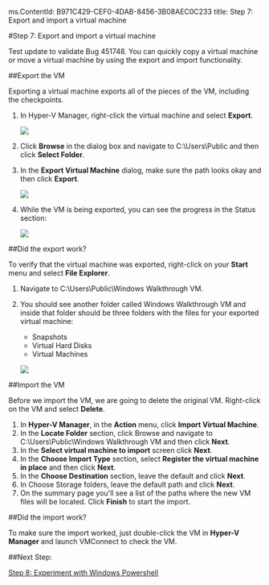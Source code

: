 ms.ContentId: B971C429-CEF0-4DAB-8456-3B08AEC0C233
title: Step 7: Export and import a virtual machine

#Step 7: Export and import a virtual machine

Test update to validate Bug 451748. You can quickly copy a virtual machine or move a virtual machine by using the export and import functionality.

##Export the VM

Exporting a virtual machine exports all of the pieces of the VM, including the checkpoints.

1. In Hyper-V Manager, right-click the virtual machine and select **Export**.
   
   ![](media/select_export1.png)
2. Click **Browse** in the dialog box and navigate to  C:\Users\Public and then click **Select Folder**.
   
3. In the **Export Virtual Machine** dialog, make sure the path looks okay and then click **Export**.
   
   ![](media/click_export.png)
4. While the VM is being exported, you can see the progress in the Status section:
   
   ![](media/export_progress.png)

##Did the export work?

To verify that the virtual machine was exported, right-click on your **Start** menu and select **File Explorer**.
1. Navigate to C:\Users\Public\Windows Walkthrough VM.
2. You should see another folder called Windows Walkthrough VM and inside that folder should be three folders with the files for your exported virtual machine:
   - Snapshots
   - Virtual Hard Disks
   - Virtual Machines
   
   ![](media/export_confirm.png)

##Import the VM

Before we import the VM, we are going to delete the original VM. Right-click on the VM and select **Delete**.
1. In **Hyper-V Manager**, in the **Action** menu, click **Import Virtual Machine**.
2. In the **Locate Folder** section, click Browse and navigate to C:\Users\Public\Windows Walkthrough VM  and then click **Next**.
3. In the **Select virtual machine to import** screen click **Next**.
4. In the **Choose Import Type** section, select **Register the virtual machine in place** and then click **Next**.
6. In the **Choose Destination** section, leave the default and click **Next**.
7. In Choose Storage folders, leave the default path and click **Next**.
8. On the summary page you'll see a list of the paths where the new VM files will be located. Click **Finish** to start the import.


##Did the import work?

To make sure the import worked, just double-click the VM in **Hyper-V Manager** and launch VMConnect to check the VM.

##Next Step:

[Step 8: Experiment with Windows Powershell](walkthrough_powershell.md)




